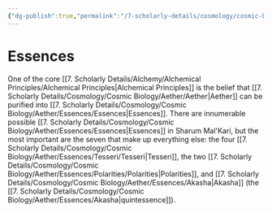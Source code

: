```yaml
---
{"dg-publish":true,"permalink":"/7-scholarly-details/cosmology/cosmic-biology/aether/essences/essences/","noteIcon":""}
---
```


# Essences

One of the core [[7. Scholarly Details/Alchemy/Alchemical Principles/Alchemical Principles\|Alchemical Principles]] is the belief that [[7. Scholarly Details/Cosmology/Cosmic Biology/Aether/Aether\|Aether]] can be purified into [[7. Scholarly Details/Cosmology/Cosmic Biology/Aether/Essences/Essences\|Essences]]. There are innumerable possible [[7. Scholarly Details/Cosmology/Cosmic Biology/Aether/Essences/Essences\|Essences]] in Sharum Mal'Kari, but the most important are the seven that make up everything else: the four [[7. Scholarly Details/Cosmology/Cosmic Biology/Aether/Essences/Tesseri/Tesseri\|Tesseri]], the two [[7. Scholarly Details/Cosmology/Cosmic Biology/Aether/Essences/Polarities/Polarities\|Polarities]], and [[7. Scholarly Details/Cosmology/Cosmic Biology/Aether/Essences/Akasha\|Akasha]] (the [[7. Scholarly Details/Cosmology/Cosmic Biology/Aether/Essences/Akasha\|quintessence]]). 